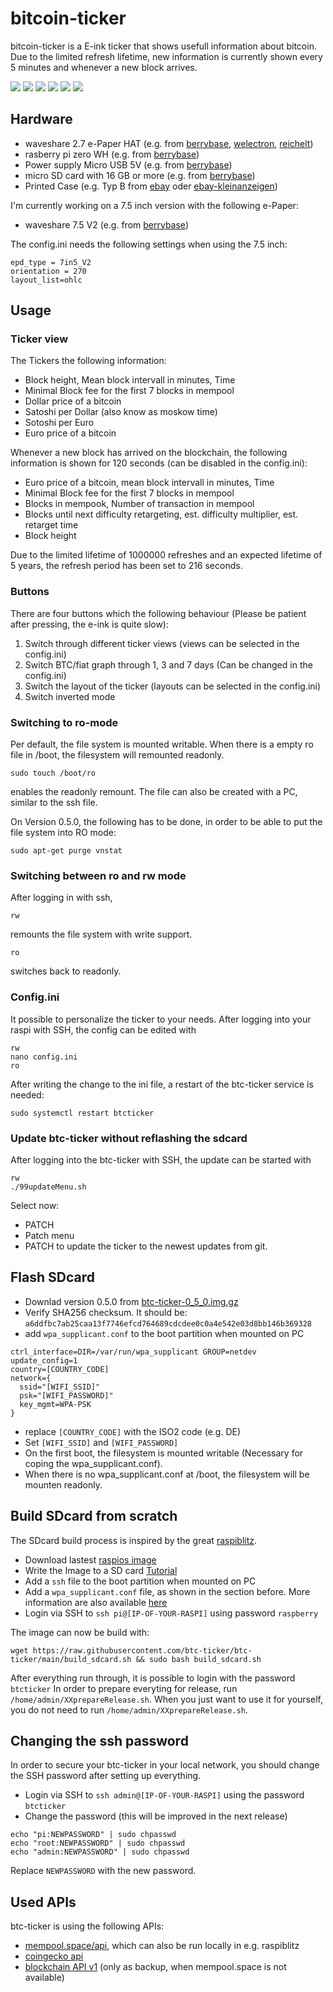 # bitcoin-ticker
bitcoin-ticker is a E-ink ticker that shows usefull information about bitcoin. Due to the limited refresh lifetime, new information is currently shown every 5 minutes and whenever a new block arrives.

![](pictures/view7.jpg)
![](pictures/view6.jpg)
![](pictures/view1.jpg)
![](pictures/view2.jpg)
![](pictures/view3.jpg)
![](pictures/view4.jpg)


## Hardware

* waveshare 2.7 e-Paper HAT (e.g. from [berrybase](https://www.berrybase.de/sensoren-module/displays/epaper-displays/2.7-264-215-176-epaper-display-hat-f-252-r-raspberry-pi), [welectron](https://www.welectron.com/Waveshare-13354-27inch-e-Paper-HAT?utm_campaign=id), [reichelt](https://www.reichelt.de/entwicklerboards-display-epaper-2-7-schwarz-weiss-debo-epa-2-7-p224220.html))
* rasberry pi zero WH (e.g. from [berrybase](https://www.berrybase.de/raspberry-pi/raspberry-pi-computer/boards/raspberry-pi-zero-wh))
* Power supply Micro USB 5V (e.g. from [berrybase](https://www.berrybase.de/raspberry-pi/raspberry-pi-computer/stromversorgung/netzteile-fuer-die-steckdose/micro-usb-netzteil/ladeadapter-5v/1a-flache-bauform-schwarz))
* micro SD card with 16 GB or more (e.g. from [berrybase](https://www.berrybase.de/raspberry-pi/raspberry-pi-computer/speicherkarten/sandisk-ultra-microsdhc-a1-98mb/s-class-10-speicherkarte-43-adapter-16gb))
* Printed Case (e.g. Typ B from [ebay](https://www.ebay.de/itm/GEHAUSE-fur-2-7-264-176-ePaper-e-Ink-Display-HAT-und-Raspberry-Pi-Zero/384176908149) oder [ebay-kleinanzeigen](https://www.ebay-kleinanzeigen.de/s-anzeige/gehaeuse-fuer-2-7-e-ink-display-hat-rasp-pi-zero-typ-b/1807419003-225-8325))

I'm currently working on a 7.5 inch version with the following e-Paper:
* waveshare 7.5 V2 (e.g. from [berrybase](https://www.berrybase.de/sensoren-module/displays/epaper-displays/7.5-800-215-480-epaper-display-hat-f-252-r-raspberry-pi-v2))

The config.ini needs the following settings when using the 7.5 inch:
```
epd_type = 7in5_V2
orientation = 270
layout_list=ohlc
```


## Usage
### Ticker view
The Tickers the following information:
* Block height, Mean block intervall in minutes, Time
* Minimal Block fee for the first 7 blocks in mempool
* Dollar price of a bitcoin
* Satoshi per Dollar (also know as moskow time)
* Sotoshi per Euro
* Euro price of a bitcoin

Whenever a new block has arrived on the blockchain, the following information is shown for 120 seconds (can be disabled in the config.ini):
* Euro price of a bitcoin, mean block intervall in minutes, Time
* Minimal Block fee for the first 7 blocks in mempool
* Blocks in mempook, Number of transaction in mempool
* Blocks until next difficulty retargeting, est. difficulty multiplier, est. retarget time
* Block height

Due to the limited lifetime of 1000000 refreshes and an expected lifetime of 5 years, the refresh period has been set to 216 seconds.
### Buttons
There are four buttons which the following behaviour (Please be patient after pressing, the e-ink is quite slow):
1. Switch through different ticker views (views can be selected in the config.ini)
2. Switch BTC/fiat graph through 1, 3 and 7 days (Can be changed in the config.ini)
3. Switch the layout of the ticker (layouts can be selected in the config.ini)
4. Switch inverted mode

### Switching to ro-mode
Per default, the file system is mounted writable. When there is a empty ro file in /boot, the filesystem will remounted readonly.
```
sudo touch /boot/ro
```
enables the readonly remount. The file can also be created with a PC, similar to the ssh file.

On Version 0.5.0, the following has to be done, in order to be able to put the file system into RO mode:
```
sudo apt-get purge vnstat
```

### Switching between ro and rw mode
After logging in with ssh,
```
rw
```
remounts the file system with write support.
```
ro
```
switches back to readonly.
### Config.ini
It possible to personalize the ticker to your needs. After logging into your raspi with SSH, the config can be edited with
```
rw
nano config.ini
ro
```
After writing the change to the ini file, a restart of the btc-ticker service is needed:
```
sudo systemctl restart btcticker
```

### Update btc-ticker without reflashing the sdcard
After logging into the btc-ticker with SSH, the update can be started with
```
rw
./99updateMenu.sh
```
Select now:
* PATCH
* Patch menu
* PATCH
to update the ticker to the newest updates from git.

## Flash SDcard

* Downlad version 0.5.0 from [btc-ticker-0_5_0.img.gz](https://btc-ticker.com/btc-ticker-0_5_0.img.gz)
* Verify SHA256 checksum. It should be: `a6ddfbc7ab25caa13f7746efcd764689cdcdee0c0a4e542e03d8bb146b369328`
* add `wpa_supplicant.conf` to the boot partition when mounted on PC
```
ctrl_interface=DIR=/var/run/wpa_supplicant GROUP=netdev
update_config=1
country=[COUNTRY_CODE]
network={
  ssid="[WIFI_SSID]"
  psk="[WIFI_PASSWORD]"
  key_mgmt=WPA-PSK
}
```
* replace `[COUNTRY_CODE]` with the ISO2 code (e.g. DE)
* Set `[WIFI_SSID]` and `[WIFI_PASSWORD]`
* On the first boot, the filesystem is mounted writable (Necessary for coping the wpa_supplicant.conf).
* When there is no wpa_supplicant.conf at /boot, the filesystem will be mounten readonly.


## Build SDcard from scratch

The SDcard build process is inspired by the great [raspiblitz](https://github.com/rootzoll/raspiblitz).

* Download lastest [raspios image](https://downloads.raspberrypi.org/raspios_armhf/images/)
* Write the Image to a SD card [Tutorial](https://www.raspberrypi.org/documentation/installation/installing-images/README.md)
* Add a `ssh` file to the boot partition when mounted on PC
* Add a `wpa_supplicant.conf` file, as shown in the section before. More information are also available [here](https://www.raspberrypi.org/documentation/configuration/wireless/headless.md)
* Login via SSH to `ssh pi@[IP-OF-YOUR-RASPI]` using password `raspberry`


The image can now be build with:
```
wget https://raw.githubusercontent.com/btc-ticker/btc-ticker/main/build_sdcard.sh && sudo bash build_sdcard.sh
```

After everything run through, it is possible to login with the password `btcticker`
In order to prepare everyting for release, run `/home/admin/XXprepareRelease.sh`. When you just want to use it for yourself, you do not need to run `/home/admin/XXprepareRelease.sh`.

## Changing the ssh password
In order to secure your btc-ticker in your local network, you should change the SSH password after setting up everything.
* Login via SSH to `ssh admin@[IP-OF-YOUR-RASPI]` using the password `btcticker`
* Change the password (this will be improved in the next release)
```
echo "pi:NEWPASSWORD" | sudo chpasswd
echo "root:NEWPASSWORD" | sudo chpasswd
echo "admin:NEWPASSWORD" | sudo chpasswd
```
Replace `NEWPASSWORD` with the new password.

## Used APIs
btc-ticker is using the following APIs:
* [mempool.space/api](https://mempool.space/api), which can also be run locally in e.g. raspiblitz
* [coingecko api](https://www.coingecko.com/en/api)
* [blockchain API v1](https://github.com/blockchain/api-v1-client-python) (only as backup, when mempool.space is not available)
